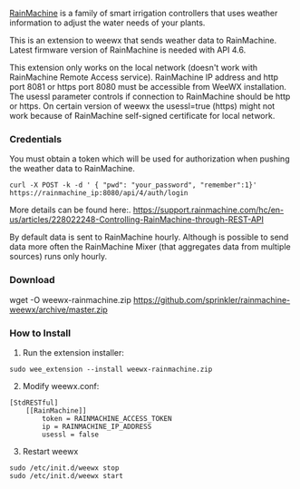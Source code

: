 [RainMachine](https://rainmachine.com) is a family of smart irrigation controllers that uses weather information 
to adjust the water needs of your plants.


This is an extension to weewx that sends weather data to RainMachine. 
Latest firmware version of RainMachine is needed with API 4.6.

This extension only works on the local network (doesn't work with RainMachine 
Remote Access service). RainMachine IP address and http port 8081 or https port 8080 must be 
accessible from WeeWX installation. The usessl parameter controls if connection to RainMachine should be
http or https. On certain version of weewx the usessl=true (https) might not work because of RainMachine self-signed certificate for local network.

### Credentials

You must obtain a token which will be used for authorization when pushing the weather data to RainMachine.

```
curl -X POST -k -d ' { "pwd": "your_password", "remember":1}' https://rainmachine_ip:8080/api/4/auth/login
```

More details can be found here:.
https://support.rainmachine.com/hc/en-us/articles/228022248-Controlling-RainMachine-through-REST-API

By default data is sent to RainMachine hourly. Although is possible to send data more often the
RainMachine Mixer (that aggregates data from multiple sources) runs only hourly.

### Download

wget -O weewx-rainmachine.zip https://github.com/sprinkler/rainmachine-weewx/archive/master.zip

### How to Install

1.  Run the extension installer:

```
sudo wee_extension --install weewx-rainmachine.zip
```

2.  Modify weewx.conf:

```
[StdRESTful]
    [[RainMachine]]
        token = RAINMACHINE_ACCESS_TOKEN
        ip = RAINMACHINE_IP_ADDRESS
        usessl = false

```

3.  Restart weewx

```
sudo /etc/init.d/weewx stop
sudo /etc/init.d/weewx start
```
